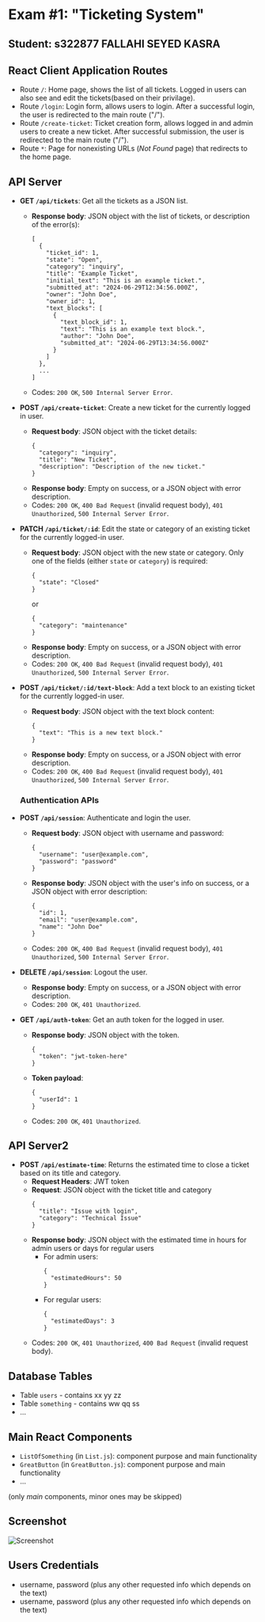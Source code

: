 # Exam #1: "Ticketing System"

## Student: s322877 FALLAHI SEYED KASRA

## React Client Application Routes

- Route `/`: Home page, shows the list of all tickets. Logged in users can also see and edit the tickets(based on their privilage).
- Route `/login`: Login form, allows users to login. After a successful login, the user is redirected to the main route ("/").
- Route `/create-ticket`: Ticket creation form, allows logged in and admin users to create a new ticket. After successful submission, the user is redirected to the main route ("/").
- Route `*`: Page for nonexisting URLs (_Not Found_ page) that redirects to the home page.

## API Server

- **GET `/api/tickets`**: Get all the tickets as a JSON list.

  - **Response body**: JSON object with the list of tickets, or description of the error(s):
    ```
    [
      {
        "ticket_id": 1,
        "state": "Open",
        "category": "inquiry",
        "title": "Example Ticket",
        "initial_text": "This is an example ticket.",
        "submitted_at": "2024-06-29T12:34:56.000Z",
        "owner": "John Doe",
        "owner_id": 1,
        "text_blocks": [
          {
            "text_block_id": 1,
            "text": "This is an example text block.",
            "author": "John Doe",
            "submitted_at": "2024-06-29T13:34:56.000Z"
          }
        ]
      },
      ...
    ]
    ```
  - Codes: `200 OK`, `500 Internal Server Error`.

- **POST `/api/create-ticket`**: Create a new ticket for the currently logged in user.

  - **Request body**: JSON object with the ticket details:
    ```
    {
      "category": "inquiry",
      "title": "New Ticket",
      "description": "Description of the new ticket."
    }
    ```
  - **Response body**: Empty on success, or a JSON object with error description.
  - Codes: `200 OK`, `400 Bad Request` (invalid request body), `401 Unauthorized`, `500 Internal Server Error`.

- **PATCH `/api/ticket/:id`**: Edit the state or category of an existing ticket for the currently logged-in user.

  - **Request body**: JSON object with the new state or category. Only one of the fields (either `state` or `category`) is required:
    ```
    {
      "state": "Closed"
    }
    ```
    or
    ```
    {
      "category": "maintenance"
    }
    ```
  - **Response body**: Empty on success, or a JSON object with error description.
  - Codes: `200 OK`, `400 Bad Request` (invalid request body), `401 Unauthorized`, `500 Internal Server Error`.

- **POST `/api/ticket/:id/text-block`**: Add a text block to an existing ticket for the currently logged-in user.

  - **Request body**: JSON object with the text block content:
    ```
    {
      "text": "This is a new text block."
    }
    ```
  - **Response body**: Empty on success, or a JSON object with error description.
  - Codes: `200 OK`, `400 Bad Request` (invalid request body), `401 Unauthorized`, `500 Internal Server Error`.

  ### Authentication APIs

* **POST `/api/session`**: Authenticate and login the user.

  - **Request body**: JSON object with username and password:
    ```
    {
      "username": "user@example.com",
      "password": "password"
    }
    ```
  - **Response body**: JSON object with the user's info on success, or a JSON object with error description:
    ```
    {
      "id": 1,
      "email": "user@example.com",
      "name": "John Doe"
    }
    ```
  - Codes: `200 OK`, `400 Bad Request` (invalid request body), `401 Unauthorized`, `500 Internal Server Error`.

* **DELETE `/api/session`**: Logout the user.

  - **Response body**: Empty on success, or a JSON object with error description.
  - Codes: `200 OK`, `401 Unauthorized`.

* **GET `/api/auth-token`**: Get an auth token for the logged in user.
  - **Response body**: JSON object with the token.
    ```
    {
      "token": "jwt-token-here"
    }
    ```
  - **Token payload**:
    ```
    {
      "userId": 1
    }
    ```
  - Codes: `200 OK`, `401 Unauthorized`.

## API Server2

- **POST `/api/estimate-time`**: Returns the estimated time to close a ticket based on its title and category.
  - **Request Headers**: JWT token
  - **Request**: JSON object with the ticket title and category
    ```
    {
      "title": "Issue with login",
      "category": "Technical Issue"
    }
    ```
  - **Response body**: JSON object with the estimated time in hours for admin users or days for regular users
    - For admin users:
      ```
      {
        "estimatedHours": 50
      }
      ```
    - For regular users:
      ```
      {
        "estimatedDays": 3
      }
      ```
  - Codes: `200 OK`, `401 Unauthorized`, `400 Bad Request` (invalid request body).

## Database Tables

- Table `users` - contains xx yy zz
- Table `something` - contains ww qq ss
- ...

## Main React Components

- `ListOfSomething` (in `List.js`): component purpose and main functionality
- `GreatButton` (in `GreatButton.js`): component purpose and main functionality
- ...

(only _main_ components, minor ones may be skipped)

## Screenshot

![Screenshot](./img/screenshot.png)

## Users Credentials

- username, password (plus any other requested info which depends on the text)
- username, password (plus any other requested info which depends on the text)

